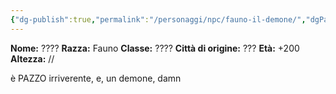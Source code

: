 ```yaml
---
{"dg-publish":true,"permalink":"/personaggi/npc/fauno-il-demone/","dgPassFrontmatter":true}
---
```


**Nome:** ????
**Razza:** Fauno
**Classe:** ????
**Città di origine:** ???
**Età:** +200
**Altezza:** //

è PAZZO irriverente, e, un demone, damn